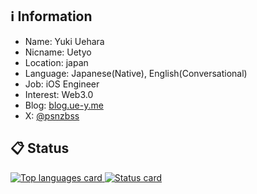 ## :information_source: Information

- Name: Yuki Uehara
- Nicname: Uetyo
- Location: japan
- Language: Japanese(Native), English(Conversational)
- Job: iOS Engineer
- Interest: Web3.0
- Blog: [blog.ue-y.me](https://blog.ue-y.me)
- X: [@psnzbss](https://twitter.com/psnzbss)

## :clipboard: Status

<a href="https://ue-y.me/">
    <img src="https://uetyo-github-status.vercel.app/api/top-langs/?username=psbss&langs_count=5&hide_title=true&hide_border=true&border_radius=7&bg_color=50,ACB6E5,74EBD5&border_color=768390" alt="Top languages card">
</a>
<a href="https://ue-y.me">
    <img src="https://uetyo-github-status.vercel.app/api?username=psbss&hide=contribs&hide_rank=true&count_private=true&show_icons=true&hide_title=true&hide_border=true&border_radius=7&bg_color=50,74EBD5,ACB6E5&icon_color=34495E&text_color=34495E" alt="Status card">
</a>
